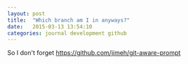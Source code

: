 ```yaml
---
layout: post
title:  "Which branch am I in anyways?"
date:   2015-03-13 13:54:10
categories: journal development github
---
```

So I don't forget
https://github.com/jimeh/git-aware-prompt
